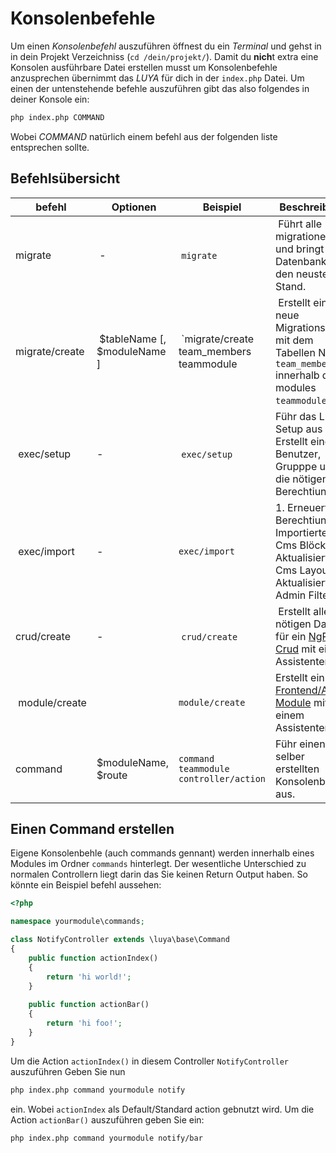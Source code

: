 Konsolenbefehle
================
Um einen *Konsolenbefehl* auszuführen öffnest du ein *Terminal* und gehst in in dein Projekt Verzeichniss (`cd /dein/projekt/`). Damit du **nich**t extra eine Konsolen ausführbare Datei erstellen musst um Konsolenbefehle anzusprechen übernimmt das *LUYA* für dich in der `index.php` Datei. Um einen der untenstehende befehle auszuführen gibt das also folgendes in deiner Konsole ein:

```sh
php index.php COMMAND
```

Wobei *COMMAND* natürlich einem befehl aus der folgenden liste entsprechen sollte.

Befehlsübersicht
----------------

| befehl            | Optionen                      | Beispiel                  | Beschreibung
| --------          | ---------------               | ---------                 | ---------
| migrate           | -                             | `migrate`                 | Führt alle migrationen aus und bringt die Datenbank auf den neusten Stand.
| migrate/create    | $tableName [, $moduleName ]   | `migrate/create team_members teammodule | Erstellt eine neue Migrationsdatei mit dem Tabellen Name `team_members` innerhalb des modules `teammodule`.
| exec/setup        | -                             | `exec/setup`              | Führ das Luya Setup aus (= Erstellt einen Benutzer, Grupppe und die nötigen Berechtiungen).
| exec/import       | -                             | `exec/import`             | 1. Erneuert die Berechtiung. 2. Importierter Cms Blöck. 3. Aktualisiert Cms Layouts 4. Aktualisiert Admin Filters
| crud/create       | -                             | `crud/create`             | Erstellt alle nötigen Daten für ein [NgRest Crud](app-admin-module-ngrest.md) mit einem Assistenten.
| module/create     |                               | `module/create`           | Erstellt ein [Frontend/Admin Module](app-module.md) mit einem Assistenten.
| command           | $moduleName, $route           | `command teammodule controller/action` | Führ einen selber erstellten Konsolenbehl aus.

Einen Command erstellen
------------------------
Eigene Konsolenbehle (auch commands gennant) werden innerhalb eines Modules im Ordner `commands` hinterlegt. Der wesentliche Unterschied zu normalen Controllern liegt darin das Sie keinen Return Output haben. So könnte ein Beispiel befehl aussehen:

```php
<?php

namespace yourmodule\commands;

class NotifyController extends \luya\base\Command
{
    public function actionIndex()
    {
        return 'hi world!';
    }
    
    public function actionBar()
    {
        return 'hi foo!';
    }
}
```

Um die Action `actionIndex()` in diesem Controller `NotifyController` auszuführen Geben Sie nun 

```sh
php index.php command yourmodule notify
```

ein. Wobei `actionIndex` als Default/Standard action gebnutzt wird. Um die Action `actionBar()` auszuführen geben Sie  ein:

```sh
php index.php command yourmodule notify/bar
```

